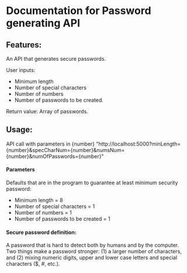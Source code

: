 # Documentation for Password generating API

## Features:

An API that generates secure passwords. 

User inputs:
- Minimum length
- Number of special characters
- Number of numbers
- Number of passwords to be created. 

Return value: Array of passwords.

## Usage:

API call with parameters in {number}
"http://localhost:5000?minLength={number}&specCharNum={number}&numsNum={number}&numOfPasswords={number}"


#### Parameters

Defaults that are in the program to guarantee at least minimum security password: 

* Minimum length = 8
* Number of special characters = 1
* Number of numbers = 1
* Number of passwords to be created = 1

#### Secure password definition:
A password that is hard to detect both by humans and by the computer. 
Two things make a password stronger: 
(1) a larger number of characters, and 
(2) mixing numeric digits, upper and lower case letters and special characters ($, #, etc.). 
